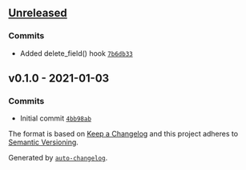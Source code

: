 ## [Unreleased](https://github.com/frugan-it/acf-uppy/compare/v0.1.0...HEAD)

### Commits

- Added delete_field() hook [`7b6db33`](https://github.com/frugan-it/acf-uppy/commit/7b6db3392ccfd36b79f6f9360f4ba7040dfe137b)

## v0.1.0 - 2021-01-03

### Commits

- Initial commit [`4bb98ab`](https://github.com/frugan-it/acf-uppy/commit/4bb98ab5dc2f1fa975b04415e10f70cd6422d1cf)

The format is based on [Keep a Changelog](https://keepachangelog.com/en/1.0.0/)
and this project adheres to [Semantic Versioning](https://semver.org/spec/v2.0.0.html).

Generated by [`auto-changelog`](https://github.com/CookPete/auto-changelog).
